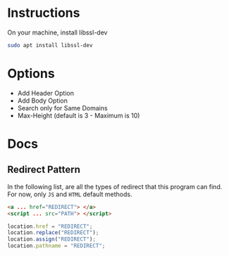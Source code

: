 # Instructions
On your machine, install libssl-dev
```bash
sudo apt install libssl-dev
```

# Options
* Add Header Option
* Add Body Option
* Search only for Same Domains
* Max-Height (default is 3 - Maximum is 10)


# Docs
## Redirect Pattern
In the following list, are all the types of redirect that this program can find. For now, only `JS` and `HTML` default methods.
```html
<a ... href="REDIRECT"> </a>
<script ... src="PATH"> </script>
```

```js
location.href = "REDIRECT";
location.replace("REDIRECT");
location.assign("REDIRECT");
location.pathname = "REDIRECT";
```
